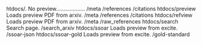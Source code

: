 htdocs/.
No preview................... /meta /references /citations
htdocs/preview
Loads preview PDF from arxiv. /meta /references /citations
htdocs/refview
Loads preview PDF from arxiv. /meta /raw_references
htdocs/search
Search page. /search_arxiv
htdocs/ssoar
Loads preview from excite. /ssoar-json
htdocs/ssoar-gold
Loads preview from excite. /gold-standard
